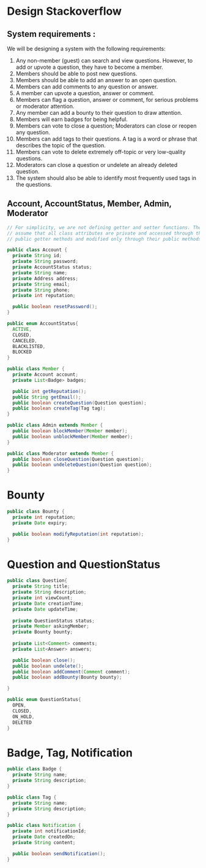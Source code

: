 # Design Stackoverflow

## System requirements :

We will be designing a system with the following requirements:

1. Any non-member (guest) can search and view questions. However, to add or upvote a question, they have to become a member.
2. Members should be able to post new questions.
3. Members should be able to add an answer to an open question.
4. Members can add comments to any question or answer.
5. A member can upvote a question, answer or comment.
6. Members can flag a question, answer or comment, for serious problems or moderator attention.
7. Any member can add a bounty to their question to draw attention.
8. Members will earn badges for being helpful.
9. Members can vote to close a question; Moderators can close or reopen any question.
10. Members can add tags to their questions. A tag is a word or phrase that describes the topic of the question.
11. Members can vote to delete extremely off-topic or very low-quality questions.
12. Moderators can close a question or undelete an already deleted question.
13. The system should also be able to identify most frequently used tags in the questions.


## Account, AccountStatus, Member, Admin, Moderator
```java
// For simplicity, we are not defining getter and setter functions. The reader can
// assume that all class attributes are private and accessed through their respective
// public getter methods and modified only through their public methods function.

public class Account {
  private String id;
  private String password;
  private AccountStatus status;
  private String name;
  private Address address;
  private String email;
  private String phone;
  private int reputation;

  public boolean resetPassword();
}

public enum AccountStatus{
  ACTIVE,
  CLOSED,
  CANCELED,
  BLACKLISTED,
  BLOCKED
}

public class Member {
  private Account account;
  private List<Badge> badges;

  public int getReputation();
  public String getEmail();
  public boolean createQuestion(Question question);
  public boolean createTag(Tag tag);
}

public class Admin extends Member {
  public boolean blockMember(Member member);
  public boolean unblockMember(Member member);
}

public class Moderator extends Member {
  public boolean closeQuestion(Question question);
  public boolean undeleteQuestion(Question question);
}
```

# Bounty
```java
public class Bounty {
  private int reputation;
  private Date expiry;

  public boolean modifyReputation(int reputation);
}
```

# Question and QuestionStatus
```java
public class Question{
  private String title;
  private String description;
  private int viewCount;
  private Date creationTime;
  private Date updateTime;
  
  private QuestionStatus status;
  private Member askingMember;
  private Bounty bounty;
  
  private List<Comment> comments;
  private List<Answer> answers;

  public boolean close();
  public boolean undelete();
  public boolean addComment(Comment comment);
  public boolean addBounty(Bounty bounty);

}

public enum QuestionStatus{
  OPEN,
  CLOSED,
  ON_HOLD,
  DELETED
}
```

# Badge, Tag, Notification
```java
public class Badge {
  private String name;
  private String description;
}

public class Tag {
  private String name;
  private String description;
}

public class Notification {
  private int notificationId;
  private Date createdOn;
  private String content;

  public boolean sendNotification();
}

```


